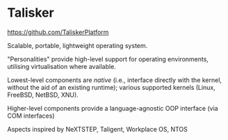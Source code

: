 # Talisker

https://github.com/TaliskerPlatform

Scalable, portable, lightweight operating system.

"Personalities" provide high-level support for operating environments, utilising virtualisation where available.

Lowest-level components are _native_ (i.e., interface directly with the kernel, without the aid of an existing runtime); various supported kernels (Linux, FreeBSD, NetBSD, XNU).

Higher-level components provide a language-agnostic OOP interface (via COM interfaces) 

Aspects inspired by NeXTSTEP, Taligent, Workplace OS, NTOS

